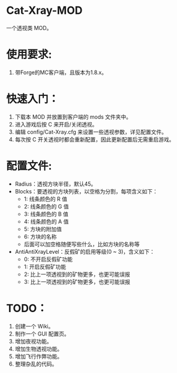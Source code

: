 # Cat-Xray-MOD
一个透视类 MOD。

# 使用要求:
1. 带Forge的MC客户端，且版本为1.8.x。

# 快速入门：
1. 下载本 MOD 并放置到客户端的 mods 文件夹中。
2. 进入游戏后按 C 来开启/关闭透视。
3. 编辑 config/Cat-Xray.cfg 来设置一些透视参数，详见配置文件。
4. 每次按 C 开关透视时都会重新配置，因此更新配置后无需重启游戏。

# 配置文件:
* Radius：透视方块半径，默认45。
* Blocks：要透视的方块列表，以空格为分割，每项含义如下：
  * 1: 线条颜色的 R 值
  * 2: 线条颜色的 G 值
  * 3: 线条颜色的 B 值
  * 4: 线条颜色的 A 值
  * 5: 方块的附加值
  * 6: 方块的名称
  * 后面可以加空格随便写些什么，比如方块的名称等
* AntiAntiXrayLevel：反假矿的启用等级(0 ~ 3)，含义如下：
  * 0: 不开启反假矿功能
  * 1: 开启反假矿功能
  * 2: 比上一项透视到的矿物更多，也更可能误报
  * 3: 比上一项透视到的矿物更多，也更可能误报

# TODO：  
1. 创建一个 Wiki。    
2. 制作一个 GUI 配置页。
3. 增加夜视功能。
4. 增加生物透视功能。
5. 增加飞行作弊功能。
6. 整理杂乱的代码。
